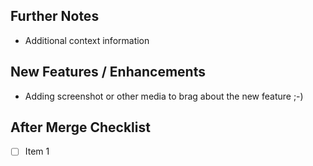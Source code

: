 ## Further Notes

- Additional context information

## New Features / Enhancements

- Adding screenshot or other media to brag about the new feature ;-)

## After Merge Checklist

- [ ] Item 1
